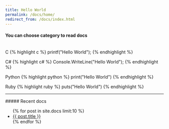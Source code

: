 ```yaml
---
title: Hello World
permalink: /docs/home/
redirect_from: /docs/index.html
---
```


#### You can choose category to read docs
<br/>
C
{% highlight c %}
   printf("Hello World");
{% endhighlight %}

C#
{% highlight c# %}
   Console.WriteLine("Hello World");
{% endhighlight %}

Python
{% highlight python %}
   print("Hello World")
{% endhighlight %}

Ruby
{% highlight ruby %}
   puts("Hello World")
{% endhighlight %}

<hr/>
##### Recent docs


<ul class="list-group">
    {% for post in site.docs limit:10 %}
    <li class="list-group-item">
    <a href="{{ post.url | prepend: site.baseurl }}" {% if page.title==post.title %} class="list-group-item active" {% endif %}>
    {{ post.title }}</a>
    </li>
    {% endfor %}
</ul>
